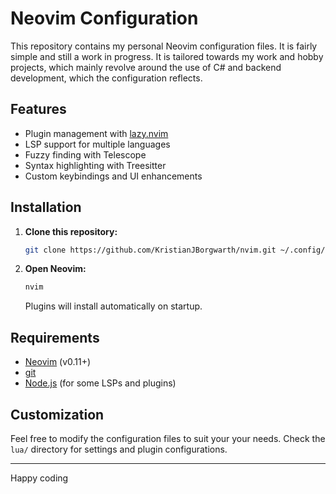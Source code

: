 # Neovim Configuration

This repository contains my personal Neovim configuration files. It is fairly simple and still a work in progress. It is tailored towards my work and hobby projects, which mainly revolve around the use of C# and backend development, which the configuration reflects.

## Features

- Plugin management with [lazy.nvim](https://github.com/folke/lazy.nvim) 
- LSP support for multiple languages
- Fuzzy finding with Telescope
- Syntax highlighting with Treesitter
- Custom keybindings and UI enhancements

## Installation

1. **Clone this repository:**
    ```sh
    git clone https://github.com/KristianJBorgwarth/nvim.git ~/.config/nvim
    ```

2. **Open Neovim:**
    ```sh
    nvim
    ```
    Plugins will install automatically on startup.

## Requirements

- [Neovim](https://neovim.io/) (v0.11+)
- [git](https://git-scm.com/)
- [Node.js](https://nodejs.org/) (for some LSPs and plugins)

## Customization

Feel free to modify the configuration files to suit your your needs. Check the `lua/` directory for settings and plugin configurations.

---

Happy coding
